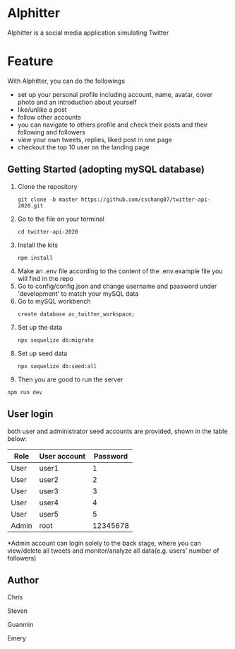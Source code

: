 # Alphitter

Alphitter is a social media application simulating Twitter

# Feature
 
With Alphitter, you can do the followings

- set up your personal profile including account, name, avatar, cover photo and an introduction about yourself
- like/unlike a post
- follow other accounts
- you can navigate to others profile and check their posts and their following and followers
- view your own tweets, replies, liked post in one page
- checkout the top 10 user on the landing page 

## Getting Started (adopting mySQL database)

1. Clone the repository
   ```
   git clone -b master https://github.com/cschang07/twitter-api-2020.git
   ```
2. Go to the file on your terminal
   ```
   cd twitter-api-2020
   ```
3. Install the kits
   ```
   npm install
   ```
4. Make an .env file according to the content of the .env.example file you will find in the repo
5. Go to config/config.json and change username and password under 'development' to match your mySQL data
6. Go to mySQL workbench
   ```
   create database ac_twitter_workspace;
   ```
7. Set up the data
   ```
   npx sequelize db:migrate
   ```
8. Set up seed data
   ```
   npx sequelize db:seed:all
   ```
10. Then you are good to run the server
   ```
   npm run dev
   ```

## User login

both user and administrator seed accounts are provided, shown in the table below:

| Role | User account | Password |
| ----------- | ----------- | ----------- |
| User | user1 | 1 |
| User | user2 | 2 |
| User | user3 | 3 |
| User | user4 | 4 |
| User | user5 | 5 |
| Admin | root | 12345678 |

*Admin account can login solely to the back stage, where you can view/delete all tweets and monitor/analyze all data(e.g. users' number of followers)

## Author

Chris

Steven

Guanmin

Emery
